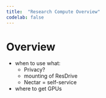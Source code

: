 ```yaml
---
title:  "Research Compute Overview"
codelab: false
---
```


# Overview

- when to use what: 
  - Privacy?
  - mounting of ResDrive
  - Nectar = self-service
- where to get GPUs
